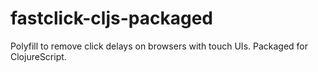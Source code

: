 # fastclick-cljs-packaged
Polyfill to remove click delays on browsers with touch UIs. Packaged for ClojureScript.
